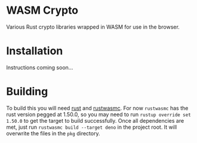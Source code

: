 # WASM Crypto

Various Rust crypto libraries wrapped in WASM for use in the browser.

# Installation

Instructions coming soon...

# Building

To build this you will need [rust]() and [rustwasmc](https://www.secondstate.io/articles/rustwasmc/). For now `rustwasmc` has the rust version pegged at 1.50.0, so you may need to run `rustup override set 1.50.0` to get the target to build successfully. Once all dependencies are met, just run `rustwasmc build --target deno` in the project root. It will overwrite the files in the `pkg` directory.